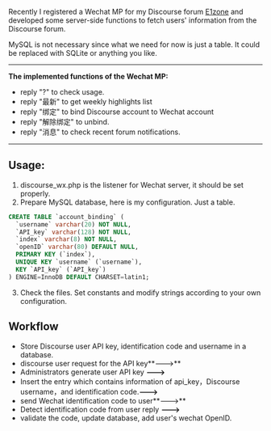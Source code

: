 
Recently I registered a Wechat MP for my Discourse forum [E1zone](www.e1zone.de) and developed some server-side functions to fetch users' information from the Discourse forum. 

MySQL is not necessary since what we need for now is just a table. It could be replaced with SQLite or anything you like.

---

**The implemented functions of the Wechat MP:**

- reply "?" to check usage.
- reply "最新" to get weekly highlights list 
- reply "绑定" to bind Discourse account to Wechat account
- reply "解除绑定" to unbind.
- reply "消息" to check recent forum notifications.

---
## Usage:
1. discourse_wx.php is the listener for Wechat server, it should be set properly.
2. Prepare MySQL database, here is my configuration. Just a table.
```sql
CREATE TABLE `account_binding` (
  `username` varchar(20) NOT NULL,
  `API_key` varchar(128) NOT NULL,
  `index` varchar(8) NOT NULL,
  `openID` varchar(80) DEFAULT NULL,
  PRIMARY KEY (`index`),
  UNIQUE KEY `username` (`username`),
  KEY `API_key` (`API_key`)
) ENGINE=InnoDB DEFAULT CHARSET=latin1;
```
3. Check the files. Set constants and modify strings according to your own configuration.


## Workflow

* Store Discourse user API key, identification code and username in a database.
* discourse user request for the API key**--->** 
* Administrators generate user API key **--->** 
* Insert the entry which contains information of api_key，Discourse username，and identification code.**--->** 
* send Wechat identification code to user**--->** 
* Detect identification code from user reply **--->** 
* validate the code, update database, add user's wechat OpenID.

